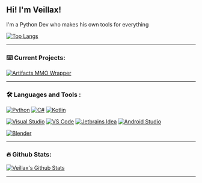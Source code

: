## Hi! I'm Veillax!
I'm a Python Dev who makes his own tools for everything


[![Top Langs](https://github-readme-stats.vercel.app/api/top-langs/?username=veillax&layout=compact&theme=tokyonight)](https://github.com/veillax/#)

---

### :keyboard: Current Projects:

[![Artifacts MMO Wrapper](https://github-readme-stats.vercel.app/api/pin/?username=veillax&repo=ArtifactsMMO-Wrapper&theme=tokyonight)](https://github.com/veillax/ArtifactsMMO-Wrapper)

---

### :hammer_and_wrench: Languages and Tools :


[![Python](https://skills.thijs.gg/icons?i=py)](https://www,python.org)
[![C#](https://skills.thijs.gg/icons?i=cs)](https://dotnet.microsoft.com/en-us/languages/csharp)
[![Kotlin](https://skills.thijs.gg/icons?i=kotlin)](https://kotlinlang.org/)

[![Visual Studio](https://skills.thijs.gg/icons?i=visualstudio)](https://visualstudio.microsoft.com/)
[![VS Code](https://skills.thijs.gg/icons?i=vscode)](https://code.visualstudio.com/)
[![Jetbrains Idea](https://skills.thijs.gg/icons?i=idea)](https://www.jetbrains.com/idea/)
[![Android Studio](https://skills.thijs.gg/icons?i=androidstudio)](https://developer.android.com/studio)

[![Blender](https://skills.thijs.gg/icons?i=blender)](https://www.blender.org/)

---

### :fire: Github Stats:

[![Veillax's Github Stats](http://github-readme-streak-stats.herokuapp.com?user=veillax1354&theme=dark&background=000000)](https://github.com/veillax1354/#)

---


